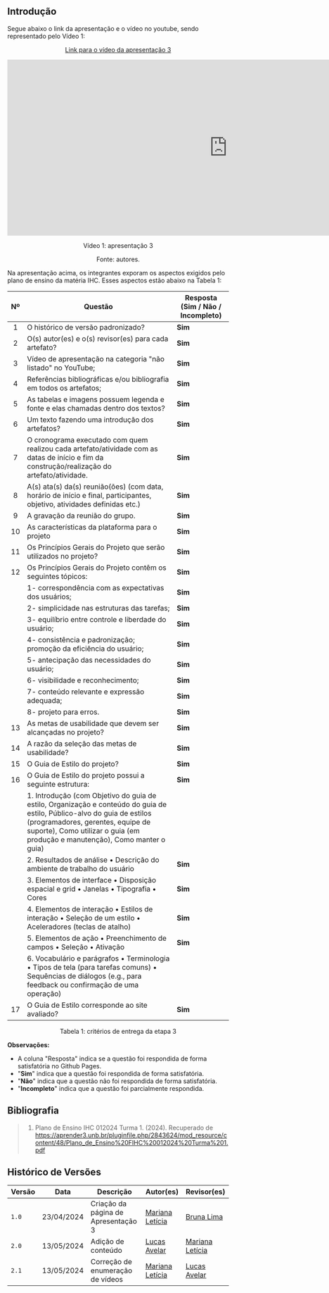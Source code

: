 ## Introdução

<p>Segue abaixo o link da apresentação e o vídeo no youtube, sendo representado pelo Vídeo 1:</p>

<center>

[Link para o vídeo da apresentação 3](https://youtu.be/_qyG7jWY8R8?si=7wP_aJNz5i9K_DBN)

<iframe width="1000vw" height="400vh" src="https://www.youtube.com/embed/_qyG7jWY8R8?si=wuSWEetBLz7uOJl8" title="YouTube video player" frameborder="0" allow="accelerometer; autoplay; clipboard-write; encrypted-media; gyroscope; picture-in-picture" allowfullscreen></iframe>

<p>Vídeo 1: apresentação 3</p>
Fonte: autores.

</center>

<p>Na apresentação acima, os integrantes exporam os aspectos exigidos pelo plano de ensino da matéria IHC. Esses aspectos estão abaixo na Tabela 1:</p>


| Nº | Questão | Resposta (Sim / Não / Incompleto)|
|:----:|---------|----------------------------------|
| 1  | O histórico de versão padronizado?                                                                                        |  **Sim**  |
| 2  | O(s) autor(es) e o(s) revisor(es) para cada artefato?                                                                     |  **Sim**  |
| 3  | Vídeo de apresentação na categoria "não listado" no YouTube;                                                              |  **Sim**  |
| 4  | Referências bibliográficas e/ou bibliografia em todos os artefatos;                                                       |  **Sim**  |
| 5  | As tabelas e imagens possuem legenda e fonte e elas chamadas dentro dos textos?                                           |  **Sim**  |
| 6  | Um texto fazendo uma introdução dos artefatos?                                                                            |  **Sim**  |
| 7  | O cronograma executado com quem realizou cada artefato/atividade com as datas de início e fim da construção/realização do artefato/atividade. |  **Sim**  |
| 8  | A(s) ata(s) da(s) reunião(ões) (com data, horário de início e final, participantes, objetivo, atividades definidas etc.)  |  **Sim**  |
| 9  | A gravação da reunião do grupo.                                                                                           |  **Sim**  |
| 10 | As características da plataforma para o projeto                                                                           |  **Sim**  |
| 11 | Os Princípios Gerais do Projeto que serão utilizados no projeto?                                                          |  **Sim**  |
| 12 | Os Princípios Gerais do Projeto contêm os seguintes tópicos:                                                              |  **Sim**  |
|    | 1- correspondência com as expectativas dos usuários;                                                                      |  **Sim**  |
|    | 2- simplicidade nas estruturas das tarefas;                                                                               |  **Sim**  |
|    | 3- equilíbrio entre controle e liberdade do usuário;                                                                      |  **Sim**  |
|    | 4- consistência e padronização; promoção da eficiência do usuário;                                                        |  **Sim**  |
|    | 5- antecipação das necessidades do usuário;                                                                               |  **Sim**  |
|    | 6- visibilidade e reconhecimento;                                                                                         |  **Sim**  |
|    | 7- conteúdo relevante e expressão adequada;                                                                               |  **Sim**  |
|    | 8- projeto para erros.                                                                                                    |  **Sim**  |
| 13 | As metas de usabilidade que devem ser alcançadas no projeto?                                                              |  **Sim**  |
| 14 | A razão da seleção das metas de usabilidade?                                                                              |  **Sim**  |
| 15 | O Guia de Estilo do projeto?                                                                                              |  **Sim**  |
| 16 | O Guia de Estilo do projeto possui a seguinte estrutura:                                                                  |  **Sim**  |
|    | 1. Introdução (com Objetivo do guia de estilo, Organização e conteúdo do guia de estilo, Público-alvo do guia de estilos (programadores, gerentes, equipe de suporte), Como utilizar o guia (em produção e manutenção), Como manter o guia) |    |
|    | 2. Resultados de análise • Descrição do ambiente de trabalho do usuário                                                   |  **Sim**  |
|    | 3. Elementos de interface • Disposição espacial e grid • Janelas • Tipografia • Cores                                     |  **Sim**  |
|    | 4. Elementos de interação • Estilos de interação • Seleção de um estilo • Aceleradores (teclas de atalho)                 |  **Sim**  |
|    | 5. Elementos de ação • Preenchimento de campos • Seleção • Ativação                                                       |  **Sim**  |
|    | 6. Vocabulário e parágrafos • Terminologia • Tipos de tela (para tarefas comuns) • Sequências de diálogos (e.g., para feedback ou confirmação de uma operação)                    |    |
| 17 | O Guia de Estilo corresponde ao site avaliado?                                                                            |  **Sim**  |


<center>

<p>Tabela 1: critérios de entrega da etapa 3</p>

</center>

**Observações:**

* A coluna "Resposta" indica se a questão foi respondida de forma satisfatória no Github Pages.
* "**Sim**" indica que a questão foi respondida de forma satisfatória.
* "**Não**" indica que a questão não foi respondida de forma satisfatória.
* "**Incompleto**" indica que a questão foi parcialmente respondida.

## Bibliografia

> 1. Plano de Ensino IHC 012024 Turma 1. (2024). Recuperado de https://aprender3.unb.br/pluginfile.php/2843624/mod_resource/content/48/Plano_de_Ensino%20FIHC%20012024%20Turma%201.pdf

## Histórico de Versões

| Versão |    Data    | Descrição                                 | Autor(es)                                       | Revisor(es)                                    |
| ------ | :--------: | ----------------------------------------- | ----------------------------------------------- | ---------------------------------------------- |
| `1.0`   | 23/04/2024 | Criação da página de Apresentação 3                         | [Mariana Letícia](https://github.com/Marianannn) |     [Bruna Lima](https://github.com/libruna)     | 
| `2.0`   | 13/05/2024 | Adição de conteúdo | [Lucas Avelar](https://github.com/LucasAvelar2711) |    [Mariana Letícia](https://github.com/Marianannn)     | 
| `2.1`   | 13/05/2024 | Correção de enumeração de vídeos | [Mariana Letícia](https://github.com/Marianannn) | [Lucas Avelar](https://github.com/LucasAvelar2711)        | 
